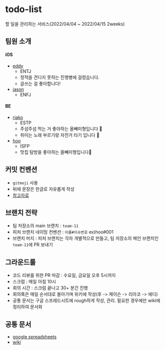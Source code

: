 # todo-list

할 일을 관리하는 서비스(2022/04/04 ~ 2022/04/15 2weeks)

## 팀원 소개

#### iOS

- [eddy](https://github.com/BumgeunSong)
  - ENTJ
  - 정적을 견디지 못하는 진행병에 걸렸습니다.
  - 글쓰는 걸 좋아합니다!
- [jason](https://github.com/JasonLee0223)
  - ENFJ

#### BE

- [riako](https://github.com/naneun)
  - ESTP
  - 주섬주섬 먹는 거 좋아하는 올빼미형입니다 🦉
  - 취미는 노래 부르기랑 자전거 타기 입니다 🤩
- [hoo](https://github.com/who-hoo)
  - ISFP
  - 맛집 탐방을 좋아하는 올빼미형입니다🦉

## 커밋 컨벤션

- `gitmoji` 사용
- 뒤에 문장은 한글로 자유롭게 작성
- [참고자료](https://gitmoji.dev/)

## 브랜치 전략

- 팀 저장소의 main 브랜치 : `team-11`
- 피처 브랜치 네이밍 컨벤션 : `이름#이슈번호` ex)hoo#001
- 브랜치 머지 : 피처 브랜치는 각자 개별적으로 만들고, 팀 저장소의 메인 브랜치인 `team-11`에 PR 보내기

## 그라운드룰

- 코드 리뷰를 위한 PR 마감 : 수요일, 금요일 오후 5시까지
- 스크럼 : 매일 아침 10시
- 회의 시간 : 스크럼 끝나고 30+ 분간 진행
- 회의록은 매일 순서대로 돌아가며 위키에 작성(후 -> 제이슨 -> 리아코 -> 에디)
- 공통 문서는 구글 스프레드시트에 rough하게 작성, 관리. 필요한 경우에만 wiki에 정리하여 문서화

## 공통 문서

- [google spreadsheets](https://docs.google.com/spreadsheets/d/1bToKTNOCMKCfb2RSOHAuUZ56FN6fV20SPZhNrI1O-Cw/edit?usp=sharing)
- [wiki](https://github.com/naneun/todo-list/wiki)
